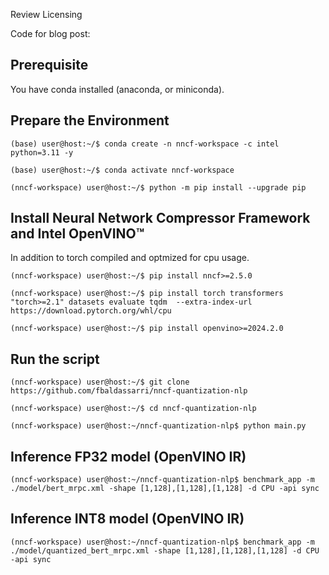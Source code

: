 Review Licensing

Code for blog post:



## Prerequisite

You have conda installed (anaconda, or miniconda).

## Prepare the Environment 

```
(base) user@host:~/$ conda create -n nncf-workspace -c intel python=3.11 -y

(base) user@host:~/$ conda activate nncf-workspace

(nncf-workspace) user@host:~/$ python -m pip install --upgrade pip

```

## Install Neural Network Compressor Framework and Intel OpenVINO™

In addition to torch compiled and optmized for cpu usage.

```
(nncf-workspace) user@host:~/$ pip install nncf>=2.5.0

(nncf-workspace) user@host:~/$ pip install torch transformers "torch>=2.1" datasets evaluate tqdm  --extra-index-url https://download.pytorch.org/whl/cpu

(nncf-workspace) user@host:~/$ pip install openvino>=2024.2.0

```
## Run the script

```
(nncf-workspace) user@host:~/$ git clone https://github.com/fbaldassarri/nncf-quantization-nlp

(nncf-workspace) user@host:~/$ cd nncf-quantization-nlp

(nncf-workspace) user@host:~/nncf-quantization-nlp$ python main.py

```

## Inference FP32 model (OpenVINO IR)
```
(nncf-workspace) user@host:~/nncf-quantization-nlp$ benchmark_app -m ./model/bert_mrpc.xml -shape [1,128],[1,128],[1,128] -d CPU -api sync
```

## Inference INT8 model (OpenVINO IR)
```
(nncf-workspace) user@host:~/nncf-quantization-nlp$ benchmark_app -m ./model/quantized_bert_mrpc.xml -shape [1,128],[1,128],[1,128] -d CPU -api sync
```
